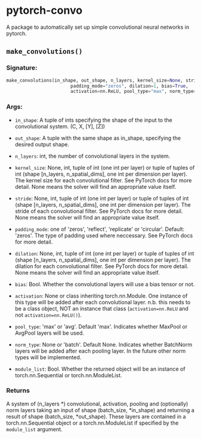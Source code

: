 # pytorch-convo
 A package to automatically set up simple convolutional neural networks in pytorch.
 
## ```make_convolutions()```

### Signature:
```python
make_convolutions(in_shape, out_shape, n_layers, kernel_size=None, stride=None,
                        padding_mode="zeros", dilation=1, bias=True, 
                        activation=nn.ReLU, pool_type="max", norm_type=None, module_list=False):
```

### Args:

- `in_shape`: A tuple of ints specifying the shape of the input to the convolutional
system. (C, X, \[Y], \[Z])

- `out_shape`: A tuple with the same shape as in_shape, specifying the desired
output shape. 

- `n_layers`: int, the number of convolutional layers in the system.

- `kernel_size`: None, int, tuple of int (one int per layer) or tuple of tuples of int
 (shape \[n_layers, n_spatial_dims], one int per dimension per layer). The kernel size
 for each convolutional filter. See PyTorch docs for more detail. None means the solver will
 find an appropriate value itself.
 
- `stride`: None, int, tuple of int (one int per layer) or tuple of tuples of int
 (shape \[n_layers, n_spatial_dims], one int per dimension per layer). The stride
 of each convolutional filter. See PyTorch docs for more detail. None means the solver will
 find an appropriate value itself.
 
- `padding_mode`: one of 'zeros', 'reflect', 'replicate' or 'circular'. Default: 'zeros'.
	The type of padding used where neccessary. See PyTorch docs for more detail.
	
- `dilation`: None, int, tuple of int (one int per layer) or tuple of tuples of int
 (shape \[n_layers, n_spatial_dims], one int per dimension per layer). The dilation for each 
 convolutional filter. See PyTorch docs for more detail. None means the solver will
 find an appropriate value itself.
 
- `bias`: Bool. Whether the convolutional layers will use a bias tensor or not.

- `activation`: None or class inheriting torch.nn.Module. One instance of this type will be 
added after each convolutional layer. n.b. this needs to be a class object, NOT an instance
that class (`activation=nn.ReLU` and not `activation=nn.ReLU()`).

- `pool_type`: 'max' or 'avg'. Default 'max'. Indicates whether MaxPool or AvgPool layers will be used.

- `norm_type`: None or 'batch'. Default None. Indicates whether BatchNorm layers will be added after
each pooling layer. In the future other norm types will be implemented.

- `module_list`: Bool. Whether the returned object will be an instance of torch.nn.Sequential
or torch.nn.ModuleList.

### Returns

A system of (n_layers \*) convolutional, activation, pooling and (optionally) norm layers 
taking an input of shape (batch_size, \*in_shape) and returning a result of shape (batch_size, \*out_shape).
These layers are contained in a torch.nn.Sequential object or a torch.nn.ModuleList if specified by the
`module_list` argument.



